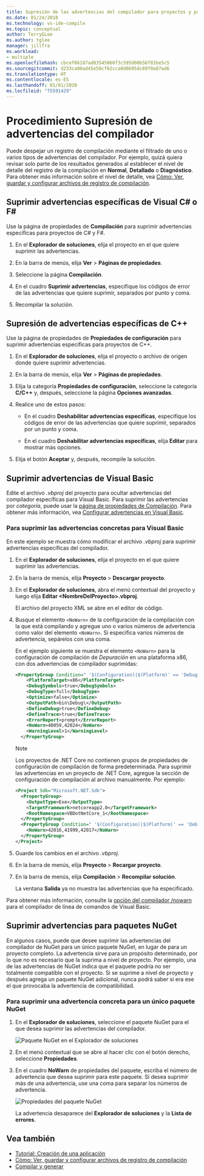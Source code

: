 ```yaml
---
title: Supresión de las advertencias del compilador para proyectos y paquetes NuGet
ms.date: 01/24/2018
ms.technology: vs-ide-compile
ms.topic: conceptual
author: TerryGLee
ms.author: tglee
manager: jillfra
ms.workload:
- multiple
ms.openlocfilehash: cbcef86187ad03545066f3c595d00b56f83be5c5
ms.sourcegitcommit: d233ca00ad45e50cf62cca0d0b95dc69f0a87ad6
ms.translationtype: HT
ms.contentlocale: es-ES
ms.lasthandoff: 01/01/2020
ms.locfileid: "75591429"
---
```

# <a name="how-to-suppress-compiler-warnings"></a>Procedimiento Supresión de advertencias del compilador

Puede despejar un registro de compilación mediante el filtrado de uno o varios tipos de advertencias del compilador. Por ejemplo, quizá quiera revisar solo parte de los resultados generados al establecer el nivel de detalle del registro de la compilación en **Normal**, **Detallado** o **Diagnóstico**. Para obtener más información sobre el nivel de detalle, vea [Cómo: Ver, guardar y configurar archivos de registro de compilación](../ide/how-to-view-save-and-configure-build-log-files.md).

## <a name="suppress-specific-warnings-for-visual-c-or-f"></a>Suprimir advertencias específicas de Visual C# o F\#

Use la página de propiedades de **Compilación** para suprimir advertencias específicas para proyectos de C# y F#.

1. En el **Explorador de soluciones**, elija el proyecto en el que quiere suprimir las advertencias.

1. En la barra de menús, elija **Ver** > **Páginas de propiedades**.

1. Seleccione la página **Compilación**.

1. En el cuadro **Suprimir advertencias**, especifique los códigos de error de las advertencias que quiere suprimir, separados por punto y coma.

1. Recompilar la solución.

## <a name="suppress-specific-warnings-for-c"></a>Supresión de advertencias específicas de C++

Use la página de propiedades de **Propiedades de configuración** para suprimir advertencias específicas para proyectos de C++.

1. En el **Explorador de soluciones**, elija el proyecto o archivo de origen donde quiere suprimir advertencias.

1. En la barra de menús, elija **Ver** > **Páginas de propiedades**.

1. Elija la categoría **Propiedades de configuración**, seleccione la categoría **C/C++** y, después, seleccione la página **Opciones avanzadas**.

1. Realice uno de estos pasos:

    - En el cuadro **Deshabilitar advertencias específicas**, especifique los códigos de error de las advertencias que quiere suprimir, separados por un punto y coma.

    - En el cuadro **Deshabilitar advertencias específicas**, elija **Editar** para mostrar más opciones.

1. Elija el botón **Aceptar** y, después, recompile la solución.

## <a name="suppress-warnings-for-visual-basic"></a>Suprimir advertencias de Visual Basic

Edite el archivo *.vbproj* del proyecto para ocultar advertencias del compilador específicas para Visual Basic. Para suprimir las advertencias por *categoría*, puede usar la [página de propiedades de Compilación](../ide/reference/compile-page-project-designer-visual-basic.md). Para obtener más información, vea [Configurar advertencias en Visual Basic](../ide/configuring-warnings-in-visual-basic.md).

### <a name="to-suppress-specific-warnings-for-visual-basic"></a>Para suprimir las advertencias concretas para Visual Basic

En este ejemplo se muestra cómo modificar el archivo *.vbproj* para suprimir advertencias específicas del compilador.

1. En el **Explorador de soluciones**, elija el proyecto en el que quiere suprimir las advertencias.

1. En la barra de menús, elija **Proyecto** > **Descargar proyecto**.

1. En el **Explorador de soluciones**, abra el menú contextual del proyecto y luego elija **Editar \<NombreDelProyecto>.vbproj**.

    El archivo del proyecto XML se abre en el editor de código.

1. Busque el elemento `<NoWarn>` de la configuración de la compilación con la que está compilando y agregue uno o varios números de advertencia como valor del elemento `<NoWarn>`. Si especifica varios números de advertencia, sepárelos con una coma.

     En el ejemplo siguiente se muestra el elemento `<NoWarn>` para la configuración de compilación de *Depuración* en una plataforma x86, con dos advertencias de compilador suprimidas:

    ```xml
    <PropertyGroup Condition=" '$(Configuration)|$(Platform)' == 'Debug|x86' ">
        <PlatformTarget>x86</PlatformTarget>
        <DebugSymbols>true</DebugSymbols>
        <DebugType>full</DebugType>
        <Optimize>false</Optimize>
        <OutputPath>bin\Debug\</OutputPath>
        <DefineDebug>true</DefineDebug>
        <DefineTrace>true</DefineTrace>
        <ErrorReport>prompt</ErrorReport>
        <NoWarn>40059,42024</NoWarn>
        <WarningLevel>1</WarningLevel>
      </PropertyGroup>
    ```

   > [!NOTE]
   > Los proyectos de .NET Core no contienen grupos de propiedades de configuración de compilación de forma predeterminada. Para suprimir las advertencias en un proyecto de .NET Core, agregue la sección de configuración de compilación al archivo manualmente. Por ejemplo:
   >
   > ```xml
   > <Project Sdk="Microsoft.NET.Sdk">
   >   <PropertyGroup>
   >     <OutputType>Exe</OutputType>
   >     <TargetFramework>netcoreapp2.0</TargetFramework>
   >     <RootNamespace>VBDotNetCore_1</RootNamespace>
   >   </PropertyGroup>
   >   <PropertyGroup Condition=" '$(Configuration)|$(Platform)' == 'Debug|AnyCPU' ">
   >     <NoWarn>42016,41999,42017</NoWarn>
   >   </PropertyGroup>
   > </Project>
   > ```

1. Guarde los cambios en el archivo *.vbproj*.

1. En la barra de menús, elija **Proyecto** > **Recargar proyecto**.

1. En la barra de menús, elija **Compilación** > **Recompilar solución**.

    La ventana **Salida** ya no muestra las advertencias que ha especificado.

Para obtener más información, consulte la [opción del compilador /nowarn](/dotnet/visual-basic/reference/command-line-compiler/nowarn) para el compilador de línea de comandos de Visual Basic.

## <a name="suppress-warnings-for-nuget-packages"></a>Suprimir advertencias para paquetes NuGet

En algunos casos, puede que desee suprimir las advertencias del compilador de NuGet para un único paquete NuGet, en lugar de para un proyecto completo. La advertencia sirve para un propósito determinado, por lo que no es necesario que la suprima a nivel de proyecto. Por ejemplo, una de las advertencias de NuGet indica que el paquete podría no ser totalmente compatible con el proyecto. Si se suprime a nivel de proyecto y después agrega un paquete NuGet adicional, nunca podrá saber si era ese el que provocaba la advertencia de compatibilidad.

### <a name="to-suppress-a-specific-warning-for-a-single-nuget-package"></a>Para suprimir una advertencia concreta para un único paquete NuGet

1. En el **Explorador de soluciones**, seleccione el paquete NuGet para el que desea suprimir las advertencias del compilador.

   ![Paquete NuGet en el Explorador de soluciones](media/nuget-package-with-warning.png)

1. En el menú contextual que se abre al hacer clic con el botón derecho, seleccione **Propiedades**.

1. En el cuadro **NoWarn** de propiedades del paquete, escriba el número de advertencia que desea suprimir para este paquete. Si desea suprimir más de una advertencia, use una coma para separar los números de advertencia.

   ![Propiedades del paquete NuGet](media/nuget-properties-nowarn.png)

   La advertencia desaparece del **Explorador de soluciones** y la **Lista de errores**.

## <a name="see-also"></a>Vea también

- [Tutorial: Creación de una aplicación](../ide/walkthrough-building-an-application.md)
- [Cómo: Ver, guardar y configurar archivos de registro de compilación](../ide/how-to-view-save-and-configure-build-log-files.md)
- [Compilar y generar](../ide/compiling-and-building-in-visual-studio.md)
